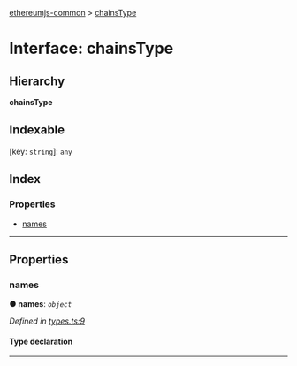 [ethereumjs-common](../README.md) > [chainsType](../interfaces/chainstype.md)

# Interface: chainsType

## Hierarchy

**chainsType**

## Indexable

\[key: `string`\]:&nbsp;`any`

## Index

### Properties

- [names](chainstype.md#names)

---

## Properties

<a id="names"></a>

### names

**● names**: _`object`_

_Defined in [types.ts:9](https://github.com/ethereumjs/ethereumjs-vm/blob/d660c58/packages/common/src/types.ts#L9)_

#### Type declaration

[key: `string`]: `string`

---
